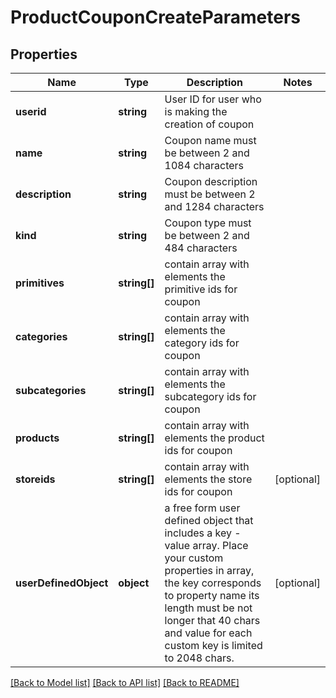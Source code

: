 # ProductCouponCreateParameters

## Properties
Name | Type | Description | Notes
------------ | ------------- | ------------- | -------------
**userid** | **string** | User ID for user who is making the creation of coupon | 
**name** | **string** | Coupon name must be between 2 and 1084 characters | 
**description** | **string** | Coupon description must be between 2 and 1284 characters | 
**kind** | **string** | Coupon type must be between 2 and 484 characters | 
**primitives** | **string[]** | contain array with elements the primitive ids for coupon | 
**categories** | **string[]** | contain array with elements the category ids for coupon | 
**subcategories** | **string[]** | contain array with elements the subcategory ids for coupon | 
**products** | **string[]** | contain array with elements the product ids for coupon | 
**storeids** | **string[]** | contain array with elements the store ids for coupon | [optional] 
**userDefinedObject** | **object** | a free form user defined object that includes a key - value array. Place your custom properties in array, the key corresponds to property name its length must be not longer that 40 chars and value for each custom key is limited to 2048 chars. | [optional] 

[[Back to Model list]](../README.md#documentation-for-models) [[Back to API list]](../README.md#documentation-for-api-endpoints) [[Back to README]](../README.md)



